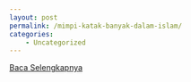 ```yaml
---
layout: post
permalink: /mimpi-katak-banyak-dalam-islam/
categories:
    - Uncategorized
---
```


[Baca Selengkapnya](/03)